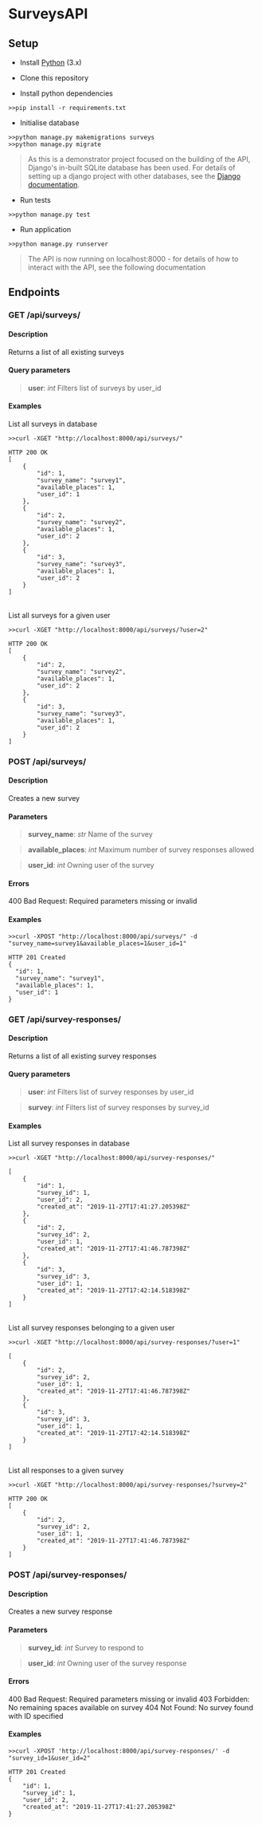 # SurveysAPI

## Setup
- Install [Python](https://www.python.org/downloads/) (3.x)

- Clone this repository

- Install python dependencies
```
>>pip install -r requirements.txt
```

- Initialise database
```
>>python manage.py makemigrations surveys
>>python manage.py migrate
```
>As this is a demonstrator project focused on the building of the API, Django's in-built SQLite database has been used.
For details of setting up a django project with other databases, see the [Django documentation](https://docs.djangoproject.com/en/2.2/topics/install/#database-installation).

- Run tests
```
>>python manage.py test
```

- Run application
```
>>python manage.py runserver
```
>The API is now running on localhost:8000 - for details of how to interact with the API, see the following documentation

## Endpoints
### GET /api/surveys/
#### Description
Returns a list of all existing surveys
#### Query parameters
> **user**: *int* Filters list of surveys by user_id
#### Examples
List all surveys in database
```
>>curl -XGET "http://localhost:8000/api/surveys/"

HTTP 200 OK
[
    {
        "id": 1,
        "survey_name": "survey1",
        "available_places": 1,
        "user_id": 1
    },
    {
        "id": 2,
        "survey_name": "survey2",
        "available_places": 1,
        "user_id": 2
    },
    {
        "id": 3,
        "survey_name": "survey3",
        "available_places": 1,
        "user_id": 2
    }
]
```
<br>List all surveys for a given user
```
>>curl -XGET "http://localhost:8000/api/surveys/?user=2"

HTTP 200 OK
[
    {
        "id": 2,
        "survey_name": "survey2",
        "available_places": 1,
        "user_id": 2
    },
    {
        "id": 3,
        "survey_name": "survey3",
        "available_places": 1,
        "user_id": 2
    }
]
```

### POST /api/surveys/
#### Description
Creates a new survey
#### Parameters
>**survey_name**: *str* Name of the survey

>**available_places**: *int* Maximum number of survey responses allowed

>**user_id**: *int* Owning user of the survey
#### Errors
400 Bad Request: Required parameters missing or invalid
#### Examples
```
>>curl -XPOST "http://localhost:8000/api/surveys/" -d "survey_name=survey1&available_places=1&user_id=1"

HTTP 201 Created
{
  "id": 1,
  "survey_name": "survey1",
  "available_places": 1,
  "user_id": 1
}
```
### GET /api/survey-responses/
#### Description
Returns a list of all existing survey responses
#### Query parameters
> **user**: *int* Filters list of survey responses by user_id

> **survey**: *int* Filters list of survey responses by survey_id
#### Examples
List all survey responses in database
```
>>curl -XGET "http://localhost:8000/api/survey-responses/"

[
    {
        "id": 1,
        "survey_id": 1,
        "user_id": 2,
        "created_at": "2019-11-27T17:41:27.205398Z"
    },
    {
        "id": 2,
        "survey_id": 2,
        "user_id": 1,
        "created_at": "2019-11-27T17:41:46.787398Z"
    },
    {
        "id": 3,
        "survey_id": 3,
        "user_id": 1,
        "created_at": "2019-11-27T17:42:14.518398Z"
    }
]
```
<br>List all survey responses belonging to a given user
```
>>curl -XGET "http://localhost:8000/api/survey-responses/?user=1"

[
    {
        "id": 2,
        "survey_id": 2,
        "user_id": 1,
        "created_at": "2019-11-27T17:41:46.787398Z"
    },
    {
        "id": 3,
        "survey_id": 3,
        "user_id": 1,
        "created_at": "2019-11-27T17:42:14.518398Z"
    }
]
```
<br>List all responses to a given survey
```
>>curl -XGET "http://localhost:8000/api/survey-responses/?survey=2"

HTTP 200 OK
[
    {
        "id": 2,
        "survey_id": 2,
        "user_id": 1,
        "created_at": "2019-11-27T17:41:46.787398Z"
    }
]
```

### POST /api/survey-responses/
#### Description
Creates a new survey response
#### Parameters
>**survey_id**: *int* Survey to respond to

>**user_id**: *int* Owning user of the survey response
#### Errors
400 Bad Request: Required parameters missing or invalid
403 Forbidden: No remaining spaces available on survey
404 Not Found: No survey found with ID specified
#### Examples
```
>>curl -XPOST 'http://localhost:8000/api/survey-responses/' -d "survey_id=1&user_id=2"

HTTP 201 Created
{
    "id": 1,
    "survey_id": 1,
    "user_id": 2,
    "created_at": "2019-11-27T17:41:27.205398Z"
}
```
